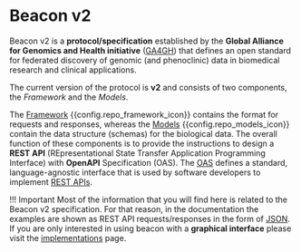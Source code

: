 # Beacon v2

Beacon v2 is a **protocol/specification** established by the **Global Alliance for Genomics and Health initiative** ([GA4GH](https://www.ga4gh.org)) that defines an open standard for federated discovery of genomic (and phenoclinic) data in biomedical research and clinical applications. 

The current version of the protocol is **v2** and consists of two components, the _Framework_ and the _Models_. 

The [Framework](framework.md) {{config.repo_framework_icon}} contains the format for requests and responses, whereas the [Models](framework.md) {{config.repo_models_icon}} contain the data structure (schemas) for the biological data. The overall function of these components is to provide the instructions to design a **REST API** (REpresentational State Transfer Application Programming Interface) with **OpenAPI** Specification (OAS). The [OAS](https://swagger.io/resources/open-api)  defines a standard, language-agnostic interface that is used by software developers to implement [REST APIs](https://en.wikipedia.org/wiki/Overview_of_RESTful_API_Description_Languages). 

!!! Important
    Most of the information that you will find here is related to the Beacon v2 specification. For that reason, in the documentation the examples are shown as REST API requests/responses in the form of [JSON](https://www.json.org/json-en.html). If you are only interested in using beacon with a **graphical interface** please visit the [implementations](implementations-options.md) page. 
